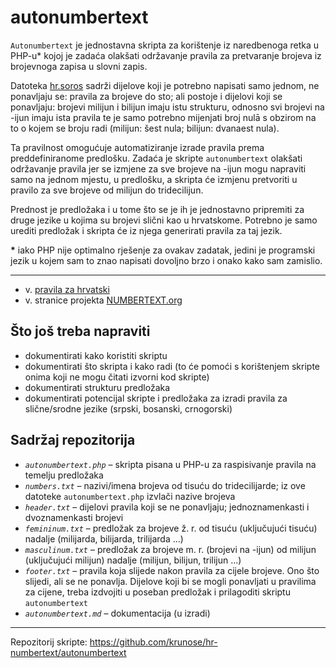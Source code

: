 # autonumbertext

`Autonumbertext` je jednostavna skripta za korištenje iz naredbenoga retka u PHP-u* kojoj je zadaća olakšati održavanje pravila za pretvaranje brojeva iz brojevnoga zapisa u slovni zapis.

Datoteka [hr.soros](https://github.com/krunose/hr-numbertext) sadrži dijelove koji je potrebno napisati samo jednom, ne ponavljaju se: pravila za brojeve do sto; ali postoje i dijelovi koji se ponavljaju: brojevi milijun i bilijun imaju istu strukturu, odnosno svi brojevi na -ijun imaju ista pravila te je samo potrebno mijenjati broj nulā s obzirom na to o kojem se broju radi (milijun: šest nula; bilijun: dvanaest nula).

Ta pravilnost omogućuje automatiziranje izrade pravila prema preddefiniranome predlošku. Zadaća je skripte `autonumbertext` olakšati održavanje pravila jer se izmjene za sve brojeve na -ijun mogu napraviti samo na jednom mjestu, u predlošku, a skripta će izmjenu pretvoriti u pravilo za sve brojeve od milijun do tridecilijun.

Prednost je predložaka i u tome što se je ih je jednostavno pripremiti za druge jezike u kojima su brojevi slični kao u hrvatskome. Potrebno je samo urediti predložak i skripta će iz njega generirati pravila za taj jezik.

**&ast;** iako PHP nije optimalno rješenje za ovakav zadatak, jedini je programski jezik u kojem sam to znao napisati dovoljno brzo i onako kako sam zamislio.

---

- v. [pravila za hrvatski](https://github.com/krunose/hr-numbertext/blob/master/README.md)
- v. stranice projekta [NUMBERTEXT.org](http://numbertext.org/)

## Što još treba napraviti

- dokumentirati kako koristiti skriptu
- dokumentirati što skripta i kako radi (to će pomoći s korištenjem skripte onima koji ne mogu čitati izvorni kod skripte)
- dokumentirati strukturu predložaka
- dokumentirati potencijal skripte i predložaka za izradi pravila za slične/srodne jezike (srpski, bosanski, crnogorski)

## Sadržaj repozitorija

- *`autonumbertext.php`* – skripta pisana u PHP-u za raspisivanje pravila na temelju predložaka
- *`numbers.txt`* – nazivi/imena brojeva od tisuću do tridecilijarde; iz ove datoteke `autonumbertext.php` izvlači nazive brojeva
- *`header.txt`* – dijelovi pravila koji se ne ponavljaju; jednoznamenkasti i dvoznamenkasti brojevi
- *`femininum.txt`* – predložak za brojeve ž. r. od tisuću (uključujući tisuću) nadalje (milijarda, bilijarda, trilijarda ...)
- *`masculinum.txt`* – predložak za brojeve m. r. (brojevi na -ijun) od milijun (uključujući milijun) nadalje (milijun, bilijun, trilijun ...)
- *`footer.txt`* – pravila koja slijede nakon pravila za cijele brojeve. Ono što slijedi, ali se ne ponavlja. Dijelove koji bi se mogli ponavljati u pravilima za cijene, treba izdvojiti u poseban predložak i prilagoditi skriptu `autonumbertext`
- *`autonumbertext.md`* – dokumentacija (u izradi)

---
Repozitorij skripte: https://github.com/krunose/hr-numbertext/autonumbertext
